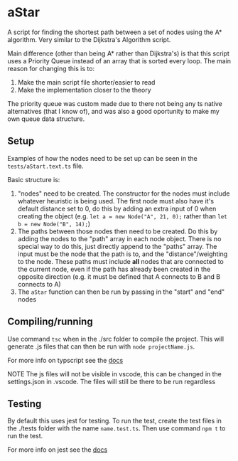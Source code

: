 # aStar

A script for finding the shortest path between a set of nodes using the A\* algorithm. Very similar to the Dijkstra's Algorithm script.

Main difference (other than being A\* rather than Dijkstra's) is that this script uses a Priority Queue instead of an array that is sorted every loop. The main reason for changing this is to:

1. Make the main script file shorter/easier to read
2. Make the implementation closer to the theory

The priority queue was custom made due to there not being any ts native alternatives (that I know of), and was also a good oportunity to make my own queue data structure.

## Setup

Examples of how the nodes need to be set up can be seen in the `tests/aStart.text.ts` file.

Basic structure is:

1. "nodes" need to be created. The constructor for the nodes must include whatever heuristic is being used. The first node must also have it's default distance set to 0, do this by adding an extra input of 0 when creating the object (e.g. `let a = new Node("A", 21, 0);` rather than `let b = new Node("B", 14);`)
2. The paths between those nodes then need to be created. Do this by adding the nodes to the "path" array in each node object. There is no special way to do this, just directly append to the "paths" array. The input must be the node that the path is to, and the "distance"/weighting to the node. These paths must include **all** nodes that are connected to the current node, even if the path has already been created in the opposite direction (e.g. it must be defined that A connects to B and B connects to A)
3. The `aStar` function can then be run by passing in the "start" and "end" nodes

## Compiling/running

Use command `tsc` when in the ./src folder to compile the project. This will generate .js files that can then be run with `node projectName.js`.

For more info on typscript see the [docs](https://www.typescriptlang.org/docs/home.html)

NOTE The js files will not be visible in vscode, this can be changed in the settings.json in .vscode. The files will still be there to be run regardless

## Testing

By default this uses jest for testing. To run the test, create the test files in the ./tests folder with the name `name.test.ts`. Then use command `npm t` to run the test.

For more info on jest see the [docs](https://jestjs.io/docs/en/getting-started)

